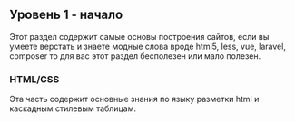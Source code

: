 ## Уровень 1 - начало

Этот раздел содержит самые основы построения сайтов, если вы умеете верстать
и знаете модные слова вроде html5, less, vue, laravel, composer то для вас
этот раздел бесполезен или мало полезен.

### HTML/CSS

Эта часть содержит основные знания по языку разметки html и 
каскадным стилевым таблицам.

